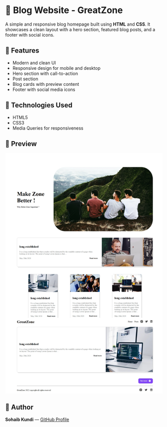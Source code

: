 # 📝 Blog Website - GreatZone

A simple and responsive blog homepage built using **HTML** and **CSS**. It showcases a clean layout with a hero section, featured blog posts, and a footer with social icons.

## 🌟 Features

- Modern and clean UI
- Responsive design for mobile and desktop
- Hero section with call-to-action
- Post section
- Blog cards with preview content
- Footer with social media icons

## 🚀 Technologies Used

- HTML5
- CSS3
- Media Queries for responsiveness


## 📸 Preview

![screenshot](image.png)

## 📌 Author

**Sohaib Kundi** — [GitHub Profile](https://github.com/sohaibkundi2)

